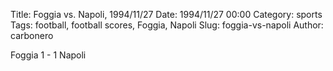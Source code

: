 Title: Foggia vs. Napoli, 1994/11/27
Date: 1994/11/27 00:00
Category: sports
Tags: football, football scores, Foggia, Napoli
Slug: foggia-vs-napoli
Author: carbonero


Foggia 1 - 1 Napoli
